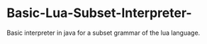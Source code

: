 # Basic-Lua-Subset-Interpreter-
Basic interpreter in java for a subset grammar of the lua language. 

